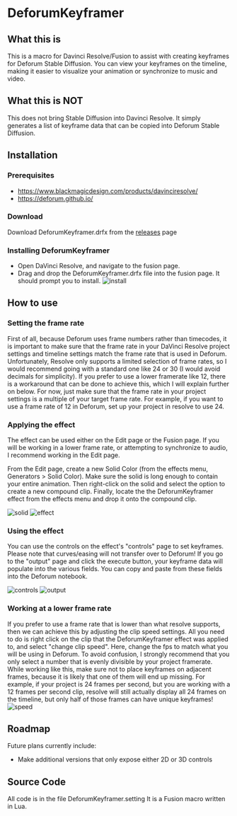 # DeforumKeyframer

## What this is
This is a macro for Davinci Resolve/Fusion to assist with creating keyframes for Deforum Stable Diffusion. You can view your keyframes on the timeline, making it easier to visualize your animation or synchronize to music and video.

## What this is NOT
This does not bring Stable Diffusion into Davinci Resolve. It simply generates a list of keyframe data that can be copied into Deforum Stable Diffusion.

## Installation
### Prerequisites
- https://www.blackmagicdesign.com/products/davinciresolve/
- https://deforum.github.io/

### Download
Download DeforumKeyframer.drfx from the [releases](https://github.com/Zarxrax/DeforumKeyframer/releases) page

### Installing DeforumKeyframer
- Open DaVinci Resolve, and navigate to the fusion page. 
- Drag and drop the DeforumKeyframer.drfx file into the fusion page. It should prompt you to install. 
![install](images/Install.jpg)

## How to use
### Setting the frame rate
First of all, because Deforum uses frame numbers rather than timecodes, it is important to make sure that the frame rate in your DaVinci Resolve project settings and timeline settings match the frame rate that is used in Deforum. Unfortunately, Resolve only supports a limited selection of frame rates, so I would recommend going with a standard one like 24 or 30 (I would avoid decimals for simplicity). If you prefer to use a lower framerate like 12, there is a workaround that can be done to achieve this, which I will explain further on below. For now, just make sure that the frame rate in your project settings is a multiple of your target frame rate. For example, if you want to use a frame rate of 12 in Deforum, set up your project in resolve to use 24.

### Applying the effect
The effect can be used either on the Edit page or the Fusion page. If you will be working in a lower frame rate, or attempting to synchronize to audio, I recommend working in the Edit page.

From the Edit page, create a new Solid Color (from the effects menu, Generators > Solid Color). Make sure the solid is long enough to contain your entire animation. Then right-click on the solid and select the option to create a new compound clip. Finally, locate the the DeforumKeyframer effect from the effects menu and drop it onto the compound clip.

![solid](images/NewSolid.jpg)
![effect](images/DeforumEffect.jpg)

### Using the effect
You can use the controls on the effect's "controls" page to set keyframes. Please note that curves/easing will not transfer over to Deforum!
If you go to the "output" page and click the execute button, your keyframe data will populate into the various fields. You can copy and paste from these fields into the Deforum notebook.

![controls](images/Controls.jpg) ![output](images/Output.jpg)

### Working at a lower frame rate
If you prefer to use a frame rate that is lower than what resolve supports, then we can achieve this by adjusting the clip speed settings.
All you need to do is right click on the clip that the DeforumKeyframer effect was applied to, and select "change clip speed". Here, change the fps to match what you will be using in Deforum. To avoid confusion, I strongly recommend that you only select a number that is evenly divisible by your project framerate.
While working like this, make sure not to place keyframes on adjacent frames, because it is likely that one of them will end up missing. For example, if your project is 24 frames per second, but you are working with a 12 frames per second clip, resolve will still actually display all 24 frames on the timeline, but only half of those frames can have unique keyframes! 
![speed](images/Speed.jpg)

## Roadmap
Future plans currently include:
- Make additional versions that only expose either 2D or 3D controls

## Source Code
All code is in the file DeforumKeyframer.setting
It is a Fusion macro written in Lua.
